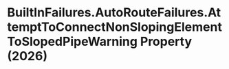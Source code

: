 # BuiltInFailures.AutoRouteFailures.AttemptToConnectNonSlopingElementToSlopedPipeWarning Property (2026)

﻿